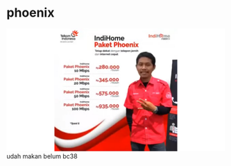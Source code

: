 # phoenix
![Phoenix anjay](https://github.com/liyyin/phoenix/blob/main/phoenix.jpg "Phoenix anjay")
udah makan belum bc38